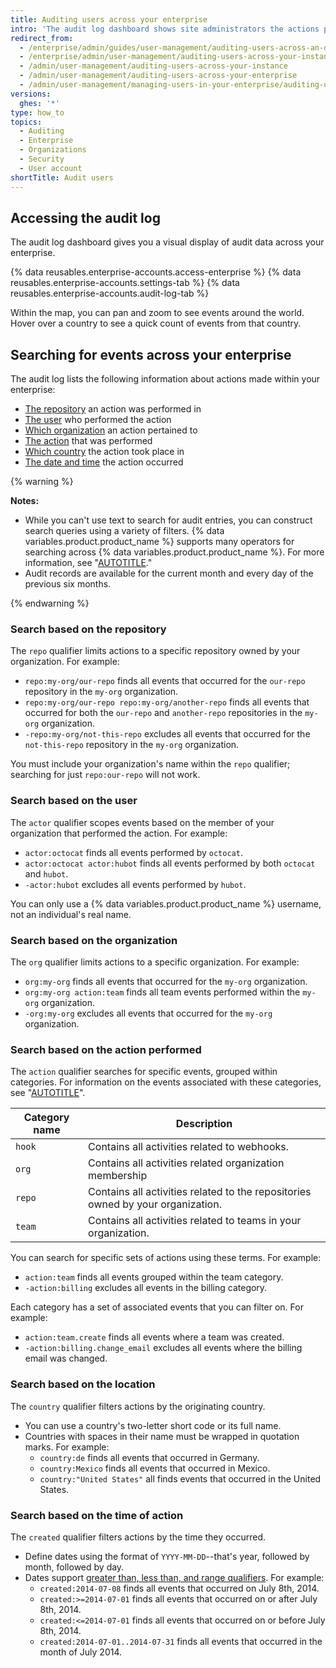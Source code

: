 ```yaml
---
title: Auditing users across your enterprise
intro: 'The audit log dashboard shows site administrators the actions performed by all users and organizations across your enterprise within the current month and previous six months. The audit log includes details such as who performed the action, what the action was, and when the action was performed.'
redirect_from:
  - /enterprise/admin/guides/user-management/auditing-users-across-an-organization
  - /enterprise/admin/user-management/auditing-users-across-your-instance
  - /admin/user-management/auditing-users-across-your-instance
  - /admin/user-management/auditing-users-across-your-enterprise
  - /admin/user-management/managing-users-in-your-enterprise/auditing-users-across-your-enterprise
versions:
  ghes: '*'
type: how_to
topics:
  - Auditing
  - Enterprise
  - Organizations
  - Security
  - User account
shortTitle: Audit users
---
```

## Accessing the audit log

The audit log dashboard gives you a visual display of audit data across your enterprise.

{% data reusables.enterprise-accounts.access-enterprise %}
{% data reusables.enterprise-accounts.settings-tab %}
{% data reusables.enterprise-accounts.audit-log-tab %}

Within the map, you can pan and zoom to see events around the world. Hover over a country to see a quick count of events from that country.

## Searching for events across your enterprise

The audit log lists the following information about actions made within your enterprise:

- [The repository](#search-based-on-the-repository) an action was performed in
- [The user](#search-based-on-the-user) who performed the action
- [Which organization](#search-based-on-the-organization) an action pertained to
- [The action](#search-based-on-the-action-performed) that was performed
- [Which country](#search-based-on-the-location) the action took place in
- [The date and time](#search-based-on-the-time-of-action) the action occurred

{% warning %}

**Notes:**

- While you can't use text to search for audit entries, you can construct search queries using a variety of filters. {% data variables.product.product_name %} supports many operators for searching across {% data variables.product.product_name %}. For more information, see "[AUTOTITLE](/search-github/getting-started-with-searching-on-github/about-searching-on-github)."
- Audit records are available for the current month and every day of the previous six months.

{% endwarning %}

### Search based on the repository

The `repo` qualifier limits actions to a specific repository owned by your organization. For example:

- `repo:my-org/our-repo` finds all events that occurred for the `our-repo` repository in the `my-org` organization.
- `repo:my-org/our-repo repo:my-org/another-repo` finds all events that occurred for both the `our-repo` and `another-repo` repositories in the `my-org` organization.
- `-repo:my-org/not-this-repo` excludes all events that occurred for the `not-this-repo` repository in the `my-org` organization.

You must include your organization's name within the `repo` qualifier; searching for just `repo:our-repo` will not work.

### Search based on the user

The `actor` qualifier scopes events based on the member of your organization that performed the action. For example:

- `actor:octocat` finds all events performed by `octocat`.
- `actor:octocat actor:hubot` finds all events performed by both `octocat` and `hubot`.
- `-actor:hubot` excludes all events performed by `hubot`.

You can only use a {% data variables.product.product_name %} username, not an individual's real name.

### Search based on the organization

The `org` qualifier limits actions to a specific organization. For example:

- `org:my-org` finds all events that occurred for the `my-org` organization.
- `org:my-org action:team` finds all team events performed within the `my-org` organization.
- `-org:my-org` excludes all events that occurred for the `my-org` organization.

### Search based on the action performed

The `action` qualifier searches for specific events, grouped within categories. For information on the events associated with these categories, see "[AUTOTITLE](/admin/monitoring-activity-in-your-enterprise/reviewing-audit-logs-for-your-enterprise/audit-log-events-for-your-enterprise)".

| Category name | Description
|------------------|-------------------
| `hook` | Contains all activities related to webhooks.
| `org` | Contains all activities related organization membership
| `repo` | Contains all activities related to the repositories owned by your organization.
| `team` | Contains all activities related to teams in your organization.

You can search for specific sets of actions using these terms. For example:

- `action:team` finds all events grouped within the team category.
- `-action:billing` excludes all events in the billing category.

Each category has a set of associated events that you can filter on. For example:

- `action:team.create` finds all events where a team was created.
- `-action:billing.change_email` excludes all events where the billing email was changed.

### Search based on the location

The `country` qualifier filters actions by the originating country.
- You can use a country's two-letter short code or its full name.
- Countries with spaces in their name must be wrapped in quotation marks. For example:
  - `country:de` finds all events that occurred in Germany.
  - `country:Mexico` finds all events that occurred in Mexico.
  - `country:"United States"` all finds events that occurred in the United States.

### Search based on the time of action

The `created` qualifier filters actions by the time they occurred.
- Define dates using the format of `YYYY-MM-DD`--that's year, followed by month, followed by day.
- Dates support [greater than, less than, and range qualifiers](/search-github/getting-started-with-searching-on-github/understanding-the-search-syntax). For example:
  - `created:2014-07-08` finds all events that occurred on July 8th, 2014.
  - `created:>=2014-07-01` finds all events that occurred on or after July 8th, 2014.
  - `created:<=2014-07-01` finds all events that occurred on or before July 8th, 2014.
  - `created:2014-07-01..2014-07-31` finds all events that occurred in the month of July 2014.
